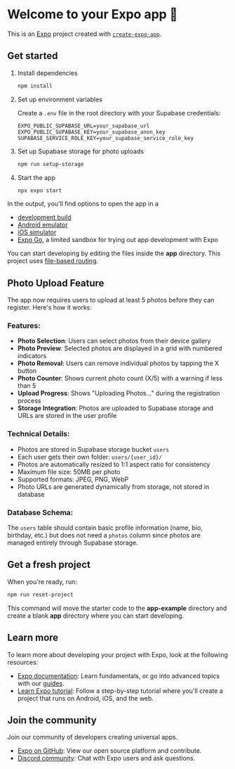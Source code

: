 # Welcome to your Expo app 👋

This is an [Expo](https://expo.dev) project created with [`create-expo-app`](https://www.npmjs.com/package/create-expo-app).

## Get started

1. Install dependencies

   ```bash
   npm install
   ```

2. Set up environment variables

   Create a `.env` file in the root directory with your Supabase credentials:
   ```
   EXPO_PUBLIC_SUPABASE_URL=your_supabase_url
   EXPO_PUBLIC_SUPABASE_KEY=your_supabase_anon_key
   SUPABASE_SERVICE_ROLE_KEY=your_supabase_service_role_key
   ```

3. Set up Supabase storage for photo uploads

   ```bash
   npm run setup-storage
   ```

4. Start the app

   ```bash
   npx expo start
   ```

In the output, you'll find options to open the app in a

- [development build](https://docs.expo.dev/develop/development-builds/introduction/)
- [Android emulator](https://docs.expo.dev/workflow/android-studio-emulator/)
- [iOS simulator](https://docs.expo.dev/workflow/ios-simulator/)
- [Expo Go](https://expo.dev/go), a limited sandbox for trying out app development with Expo

You can start developing by editing the files inside the **app** directory. This project uses [file-based routing](https://docs.expo.dev/router/introduction).

## Photo Upload Feature

The app now requires users to upload at least 5 photos before they can register. Here's how it works:

### Features:
- **Photo Selection**: Users can select photos from their device gallery
- **Photo Preview**: Selected photos are displayed in a grid with numbered indicators
- **Photo Removal**: Users can remove individual photos by tapping the X button
- **Photo Counter**: Shows current photo count (X/5) with a warning if less than 5
- **Upload Progress**: Shows "Uploading Photos..." during the registration process
- **Storage Integration**: Photos are uploaded to Supabase storage and URLs are stored in the user profile

### Technical Details:
- Photos are stored in Supabase storage bucket `users`
- Each user gets their own folder: `users/{user_id}/`
- Photos are automatically resized to 1:1 aspect ratio for consistency
- Maximum file size: 50MB per photo
- Supported formats: JPEG, PNG, WebP
- Photo URLs are generated dynamically from storage, not stored in database

### Database Schema:
The `users` table should contain basic profile information (name, bio, birthday, etc.) but does not need a `photos` column since photos are managed entirely through Supabase storage.

## Get a fresh project

When you're ready, run:

```bash
npm run reset-project
```

This command will move the starter code to the **app-example** directory and create a blank **app** directory where you can start developing.

## Learn more

To learn more about developing your project with Expo, look at the following resources:

- [Expo documentation](https://docs.expo.dev/): Learn fundamentals, or go into advanced topics with our [guides](https://docs.expo.dev/guides).
- [Learn Expo tutorial](https://docs.expo.dev/tutorial/introduction/): Follow a step-by-step tutorial where you'll create a project that runs on Android, iOS, and the web.

## Join the community

Join our community of developers creating universal apps.

- [Expo on GitHub](https://github.com/expo/expo): View our open source platform and contribute.
- [Discord community](https://chat.expo.dev): Chat with Expo users and ask questions.
